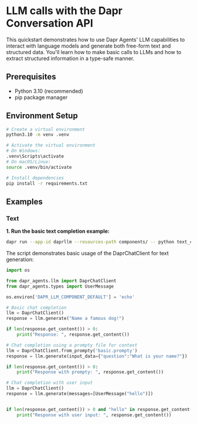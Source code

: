 # LLM calls with the Dapr Conversation API

This quickstart demonstrates how to use Dapr Agents' LLM capabilities to interact with language models and generate both free-form text and structured data. You'll learn how to make basic calls to LLMs and how to extract structured information in a type-safe manner.

## Prerequisites

- Python 3.10 (recommended)
- pip package manager

## Environment Setup

```bash
# Create a virtual environment
python3.10 -m venv .venv

# Activate the virtual environment 
# On Windows:
.venv\Scripts\activate
# On macOS/Linux:
source .venv/bin/activate

# Install dependencies
pip install -r requirements.txt
```

## Examples

### Text

**1. Run the basic text completion example:**

<!-- STEP
name: Run text completion example
expected_stdout_lines:
  - "Response:"
  - "Response with prompty:"
  - "Response with user input:"
timeout_seconds: 30
output_match_mode: substring
-->
```bash
dapr run --app-id daprllm --resources-path components/ -- python text_completion.py
```
<!-- END_STEP -->

The script demonstrates basic usage of the DaprChatClient for text generation:

```python
import os

from dapr_agents.llm import DaprChatClient
from dapr_agents.types import UserMessage

os.environ['DAPR_LLM_COMPONENT_DEFAULT'] = 'echo'

# Basic chat completion
llm = DaprChatClient()
response = llm.generate("Name a famous dog!")

if len(response.get_content()) > 0:
    print("Response: ", response.get_content())

# Chat completion using a prompty file for context
llm = DaprChatClient.from_prompty('basic.prompty')
response = llm.generate(input_data={"question":"What is your name?"})

if len(response.get_content()) > 0:
    print("Response with prompty: ", response.get_content())

# Chat completion with user input
llm = DaprChatClient()
response = llm.generate(messages=[UserMessage("hello")])


if len(response.get_content()) > 0 and "hello" in response.get_content().lower():
    print("Response with user input: ", response.get_content())
```